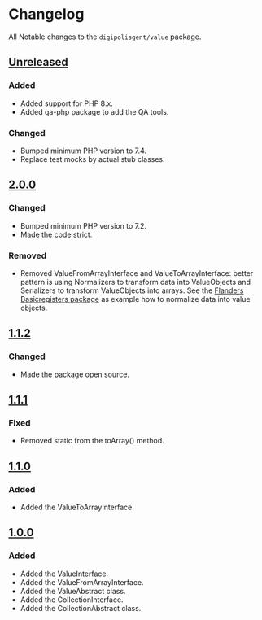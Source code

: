 # Changelog

All Notable changes to the `digipolisgent/value` package.

## [Unreleased]

### Added

- Added support for PHP 8.x.
- Added qa-php package to add the QA tools.

### Changed

- Bumped minimum PHP version to 7.4.
- Replace test mocks by actual stub classes.

## [2.0.0]

### Changed

- Bumped minimum PHP version to 7.2.
- Made the code strict.

### Removed

- Removed ValueFromArrayInterface and ValueToArrayInterface: better
  pattern is using Normalizers to transform data into ValueObjects and
  Serializers to transform ValueObjects into arrays. See the
  [Flanders Basicregisters package](https://github.com/digipolisgent/php_package_dg-flanders-basicregisters/tree/develop/src/Normalizer/FromJson)
  as example how to normalize data into value objects.

## [1.1.2]

### Changed

- Made the package open source.

## [1.1.1]

### Fixed

- Removed static from the toArray() method.

## [1.1.0]

### Added

- Added the ValueToArrayInterface.

## [1.0.0]

### Added

- Added the ValueInterface.
- Added the ValueFromArrayInterface.
- Added the ValueAbstract class.
- Added the CollectionInterface.
- Added the CollectionAbstract class.

[2.0.0]: https://github.com/digipolisgent/php_package_dg-value/compare/1.1.2...2.0.0
[1.1.2]: https://github.com/digipolisgent/php_package_dg-value/compare/1.1.1...1.1.2
[1.1.1]: https://github.com/digipolisgent/php_package_dg-value/compare/1.1.0...1.1.1
[1.1.0]: https://github.com/digipolisgent/php_package_dg-value/compare/1.0.0...1.1.0
[1.0.0]: https://github.com/digipolisgent/php_package_dg-value/releases/tag/1.0.0
[Unreleased]: https://github.com/digipolisgent/php_package_dg-value/compare/master...develop
